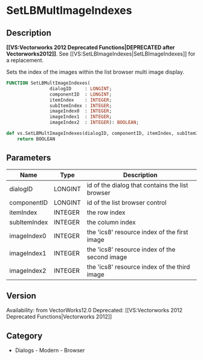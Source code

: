 # SetLBMultImageIndexes

## Description
<b>[[VS:Vectorworks 2012 Deprecated Functions|DEPRECATED after Vectorworks2012]]</b>. See [[VS:SetLBImageIndexes|SetLBImageIndexes]] for a replacement.

Sets the index of the images within the list browser multi image display.

```pascal
FUNCTION SetLBMultImageIndexes(
				dialogID     : LONGINT;
				componentID  : LONGINT;
				itemIndex    : INTEGER;
				subItemIndex : INTEGER;
				imageIndex0  : INTEGER;
				imageIndex1  : INTEGER;
				imageIndex2  : INTEGER): BOOLEAN;
```

```python
def vs.SetLBMultImageIndexes(dialogID, componentID, itemIndex, subItemIndex, imageIndex0, imageIndex1, imageIndex2):
    return BOOLEAN
```

## Parameters
|Name|Type|Description|
|---|---|---|
|dialogID|LONGINT|id of the dialog that contains the list browser|
|componentID|LONGINT|id of the list browser control|
|itemIndex|INTEGER|the row index|
|subItemIndex|INTEGER|the column index|
|imageIndex0|INTEGER|the 'ics8' resource index of the first image|
|imageIndex1|INTEGER|the 'ics8' resource index of the second image|
|imageIndex2|INTEGER|the 'ics8' resource index of the third image|

## Version
Availability: from VectorWorks12.0
Deprecated: [[VS:Vectorworks 2012 Deprecated Functions|Vectorworks 2012]]

## Category
* Dialogs - Modern - Browser

